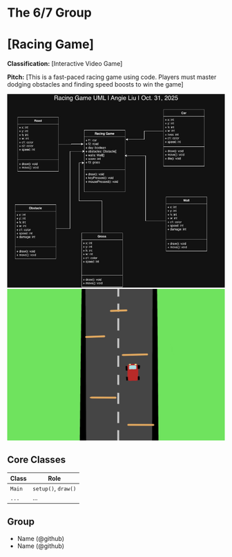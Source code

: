 # The 6/7 Group


# [Racing Game]


**Classification:** [Interactive Video Game]


**Pitch:** [This is a fast-paced racing game using code. Players must master dodging obstacles and finding speed boosts to win the game]


![Class Diagram](https://github.com/BOBJORGANSAM/The-67-Group/blob/main/images/RacingGameUML.jpg?raw=true)
![UI Mockup](https://github.com/BOBJORGANSAM/The-67-Group/blob/main/images/IMG_5418.jpeg?raw=true)


## Core Classes
| Class | Role |
|-------|------|
| `Main` | `setup()`, `draw()` |
| `...` | ... |


## Group
- Name (@github)
- Name (@github)

